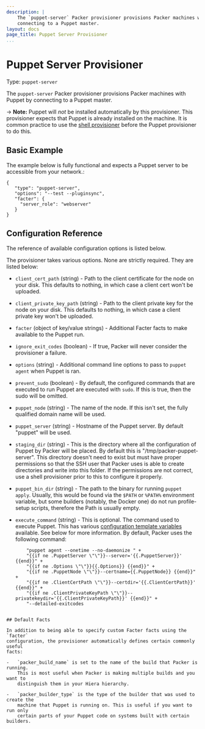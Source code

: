```yaml
---
description: |
    The `puppet-server` Packer provisioner provisions Packer machines with Puppet by
    connecting to a Puppet master.
layout: docs
page_title: Puppet Server Provisioner
...
```


# Puppet Server Provisioner

Type: `puppet-server`

The `puppet-server` Packer provisioner provisions Packer machines with Puppet by
connecting to a Puppet master.

-&gt; **Note:** Puppet will *not* be installed automatically by this
provisioner. This provisioner expects that Puppet is already installed on the
machine. It is common practice to use the [shell
provisioner](/docs/provisioners/shell.html) before the Puppet provisioner to do
this.

## Basic Example

The example below is fully functional and expects a Puppet server to be
accessible from your network.:

``` {.javascript}
{
   "type": "puppet-server",
   "options": "--test --pluginsync",
   "facter": {
     "server_role": "webserver"
   }
}
```

## Configuration Reference

The reference of available configuration options is listed below.

The provisioner takes various options. None are strictly required. They are
listed below:

-   `client_cert_path` (string) - Path to the client certificate for the node on
    your disk. This defaults to nothing, in which case a client cert won't
    be uploaded.

-   `client_private_key_path` (string) - Path to the client private key for the
    node on your disk. This defaults to nothing, in which case a client private
    key won't be uploaded.

-   `facter` (object of key/value strings) - Additional Facter facts to make
    available to the Puppet run.

-   `ignore_exit_codes` (boolean) - If true, Packer will never consider the
    provisioner a failure.

-   `options` (string) - Additional command line options to pass to
    `puppet agent` when Puppet is ran.

-   `prevent_sudo` (boolean) - By default, the configured commands that are
    executed to run Puppet are executed with `sudo`. If this is true, then the
    sudo will be omitted.

-   `puppet_node` (string) - The name of the node. If this isn't set, the fully
    qualified domain name will be used.

-   `puppet_server` (string) - Hostname of the Puppet server. By default
    "puppet" will be used.

-   `staging_dir` (string) - This is the directory where all the
    configuration of Puppet by Packer will be placed. By default this
    is "/tmp/packer-puppet-server". This directory doesn't need to exist but
    must have proper permissions so that the SSH user that Packer uses is able
    to create directories and write into this folder. If the permissions are not
    correct, use a shell provisioner prior to this to configure it properly.

-   `puppet_bin_dir` (string) - The path to the binary for running `puppet apply`.
    Usually, this would be found via the `$PATH` or `%PATH%` environment variable,
    but some builders (notably, the Docker one) do not run profile-setup scripts,
    therefore the Path is usually empty.

-   `execute_command` (string) - This is optional. The command used to execute Puppet. This has
    various [configuration template
    variables](/docs/templates/configuration-templates.html) available. See
    below for more information. By default, Packer uses the following command:

    ``` {{.FacterVars}} {{if .Sudo}} sudo -E {{end}}" +
		"puppet agent --onetime --no-daemonize " +
		"{{if ne .PuppetServer \"\"}}--server='{{.PuppetServer}}' {{end}}" +
		"{{if ne .Options \"\"}}{{.Options}} {{end}}" +
		"{{if ne .PuppetNode \"\"}}--certname={{.PuppetNode}} {{end}}" +
		"{{if ne .ClientCertPath \"\"}}--certdir='{{.ClientCertPath}}' {{end}}" +
		"{{if ne .ClientPrivateKeyPath \"\"}}--privatekeydir='{{.ClientPrivateKeyPath}}' {{end}}" +
		"--detailed-exitcodes
```

## Default Facts

In addition to being able to specify custom Facter facts using the `facter`
configuration, the provisioner automatically defines certain commonly useful
facts:

-   `packer_build_name` is set to the name of the build that Packer is running.
    This is most useful when Packer is making multiple builds and you want to
    distinguish them in your Hiera hierarchy.

-   `packer_builder_type` is the type of the builder that was used to create the
    machine that Puppet is running on. This is useful if you want to run only
    certain parts of your Puppet code on systems built with certain builders.
